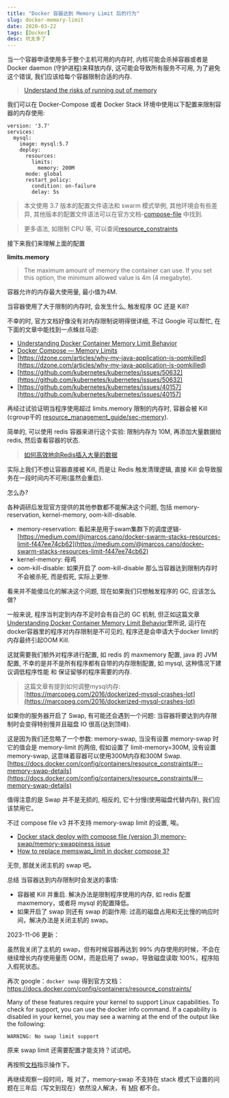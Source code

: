 ```yaml
---
title: "Docker 容器达到 Memory Limit 后的行为"
slug: docker-memory-limit
date: 2020-03-22
tags: [Docker]
desc: 坑太多了
---
```


当一个容器申请使用多于整个主机可用的内存时, 内核可能会杀掉容器或者是 Docker daemon (守护进程)来释放内存, 这可能会导致所有服务不可用, 为了避免这个错误, 我们应该给每个容器限制合适的内存.

> [Understand the risks of running out of memory](https://docs.docker.com/config/containers/resource_constraints/#understand-the-risks-of-running-out-of-memory)

我们可以在 Docker-Compose 或者 Docker Stack 环境中使用以下配置来限制容器的内存使用:

```
version: '3.7'
services:
  mysql:
    image: mysql:5.7
    deploy:
      resources:
        limits:
          memory: 200M
      mode: global
      restart_policy:
        condition: on-failure
        delay: 5s
```

> 本文使用 3.7 版本的配置文件语法和 swarm 模式举例, 其他环境会有些差异, 其他版本的配置文件语法可以在官方文档-[compose-file](https://docs.docker.com/compose/compose-file/)
中找到.

> 更多语法, 如限制 CPU 等, 可以查阅[resource_constraints](https://docs.docker.com/config/containers/resource_constraints/)

接下来我们来理解上面的配置

**limits.memory**

> The maximum amount of memory the container can use. If you set this option, the minimum allowed value is 4m (4 megabyte).

容器允许的内存最大使用量, 最小值为4M.

当容器使用了大于限制的内存时, 会发生什么, 触发程序 GC 还是 Kill?

不幸的时, 官方文档好像没有对内存限制说明得很详细, 不过 Google 可以帮忙, 在下面的文章中能找到一点蛛丝马迹:

- [Understanding Docker Container Memory Limit Behavior](https://medium.com/faun/understanding-docker-container-memory-limit-behavior-41add155236c)
- [Docker Compose — Memory Limits](https://linuxhint.com/docker_compose_memory_limits/)
- [https://dzone.com/articles/why-my-java-application-is-oomkilled](https://dzone.com/articles/why-my-java-application-is-oomkilled)
- [https://github.com/kubernetes/kubernetes/issues/50632](https://github.com/kubernetes/kubernetes/issues/50632)
- [https://github.com/kubernetes/kubernetes/issues/40157](https://github.com/kubernetes/kubernetes/issues/40157)

再经过试验证明当程序使用超过 limits.memory 限制的内存时, 容器会被 Kill (cgroup干的 [resource_management_guide/sec-memory](https://access.redhat.com/documentation/en-us/red_hat_enterprise_linux/6/html/resource_management_guide/sec-memory)).

简单的, 可以使用 redis 容器来进行这个实验: 限制内存为 10M, 再添加大量数据给 redis, 然后查看容器的状态.

> [如何高效地向Redis插入大量的数据](https://www.cnblogs.com/ivictor/p/5446503.html)

实际上我们不想让容器直接被 Kill, 而是让 Redis 触发清理逻辑, 直接 Kill 会导致服务在一段时间内不可用(虽然会重启).

怎么办?

各种调研后发现官方提供的其他参数都不能解决这个问题, 包括 memory-reservation, kernel-memory, oom-kill-disable.

- memory-reservation: 看起来是用于swam集群下的调度逻辑- [https://medium.com/@jmarcos.cano/docker-swarm-stacks-resources-limit-f447ee74cb62](https://medium.com/@jmarcos.cano/docker-swarm-stacks-resources-limit-f447ee74cb62)
- kernel-memory: 母鸡
- oom-kill-disable: 如果开启了 oom-kill-disable 那么当容器达到限制内存时不会被杀死, 而是假死, 实际上更惨.

看来并不能傻瓜化的解决这个问题, 现在如果我们只想触发程序的 GC, 应该怎么做?

一般来说, 程序当判定到内存不足时会有自己的 GC 机制, 但正如这篇文章[Understanding Docker Container Memory Limit Behavior](https://medium.com/faun/understanding-docker-container-memory-limit-behavior-41add155236c)里所说, 运行在docker容器里的程序对内存限制是不可见的, 程序还是会申请大于docker limit的内存最终引起OOM Kill.

这就需要我们额外对程序进行配置, 如 redis 的 maxmemory 配置, java 的 JVM 配置, 不幸的是并不是所有程序都有自带的内存限制配置, 如 mysql, 这种情况下建议调低程序性能 和 保证留够的程序需要的内存.

> 这篇文章有提到如何调整mysql内存: [https://marcopeg.com/2016/dockerized-mysql-crashes-lot](https://marcopeg.com/2016/dockerized-mysql-crashes-lot)

如果你的服务器开启了 Swap, 有可能还会遇到一个问题: 当容器将要达到内存限制时会变得特别慢并且磁盘 IO 很高(达到顶峰).

这是因为我们还忽略了一个参数: memory-swap, 当没有设置 memory-swap 时它的值会是 memory-limit 的两倍, 假如设置了 limit-memory=300M, 没有设置 memory-swap, 这意味着容器可以使用300M内存和300M Swap. [https://docs.docker.com/config/containers/resource_constraints/#--memory-swap-details](https://docs.docker.com/config/containers/resource_constraints/#--memory-swap-details)

值得注意的是 Swap 并不是无损的, 相反的, 它十分慢(使用磁盘代替内存), 我们应该禁用它。

不过 compose file v3 并不支持 memory-swap limit 的设置, 唉。

- [Docker stack deploy with compose file (version 3) memory-swap/memory-swappiness issue](https://github.com/moby/moby/issues/33742)
- [How to replace memswap_limit in docker compose 3?](https://stackoverflow.com/questions/44325949/how-to-replace-memswap-limit-in-docker-compose-3)

无奈, 那就关闭主机的 swap 吧。

总结 当容器达到内存限制时会发送的事情:
- 容器被 Kill 并重启. 解决办法是限制程序使用的内存, 如 redis 配置 maxmemory，或者将 mysql 的配置降低。
- 如果开启了 swap 则还有 swap 的副作用: 过高的磁盘占用和无比慢的响应时间，解决办法是关闭主机的 swap。

2023-11-06 更新：

虽然我关闭了主机的 swap，但有时候容器再达到 99% 内存使用的时候，不会在继续增长内存使用量而 OOM，而是启用了 swap，导致磁盘读取 100%，程序陷入假死状态。

再次 google：`docker swap` 得到官方文档：https://docs.docker.com/config/containers/resource_constraints/

Many of these features require your kernel to support Linux capabilities. To check for support, you can use the docker info command. If a capability is disabled in your kernel, you may see a warning at the end of the output like the following:

```
WARNING: No swap limit support
```

原来 swap limit 还需要配置才能支持？试试吧。

再按照[文档](https://docs.docker.com/engine/install/troubleshoot/#kernel-cgroup-swap-limit-capabilities)指示操作下。

再继续观察一段时间，哦 对了，memory-swap 不支持在 stack 模式下设置的问题在三年后（写文到现在）依然没人解决，有 [MR](https://github.com/moby/moby/pull/37872) 都不合。